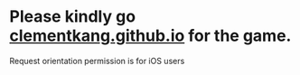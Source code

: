 # Please kindly go [clementkang.github.io](clementkang.github.io) for the game.
Request orientation permission is for iOS users
